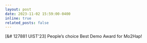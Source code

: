 ```yaml
---
layout: post
date: 2023-11-02 15:59:00-0400
inline: true
related_posts: false
---
```


[&# 127881 UIST'23] People’s choice Best Demo Award for Mo2Hap! 
